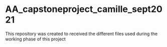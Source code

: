 # AA_capstoneproject_camille_sept2021
This repository was created to received the different files used during the working phase of this project
